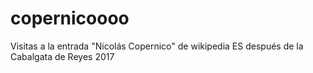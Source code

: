 # copernicoooo
Visitas a la entrada "Nicolás Copernico" de wikipedia ES después de la Cabalgata de Reyes 2017
